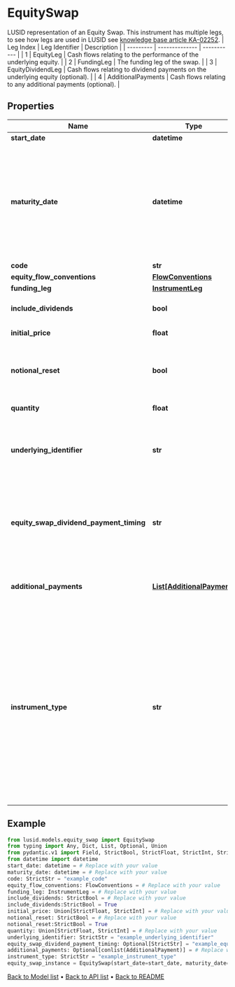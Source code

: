 # EquitySwap

LUSID representation of an Equity Swap.                This instrument has multiple legs, to see how legs are used in LUSID see [knowledge base article KA-02252](https://support.lusid.com/knowledgebase/article/KA-02252).                | Leg Index | Leg Identifier | Description |  | --------- | -------------- | ----------- |  | 1 | EquityLeg | Cash flows relating to the performance of the underlying equity. |  | 2 | FundingLeg | The funding leg of the swap. |  | 3 | EquityDividendLeg | Cash flows relating to dividend payments on the underlying equity (optional). |  | 4 | AdditionalPayments | Cash flows relating to any additional payments (optional). |
## Properties
Name | Type | Description | Notes
------------ | ------------- | ------------- | -------------
**start_date** | **datetime** | The start date of the EquitySwap. | 
**maturity_date** | **datetime** | The final maturity date of the instrument. This means the last date on which the instruments makes a payment of any amount.  For the avoidance of doubt, that is not necessarily prior to its last sensitivity date for the purposes of risk; e.g. instruments such as  Constant Maturity Swaps (CMS) often have sensitivities to rates that may well be observed or set prior to the maturity date, but refer to a termination date beyond it. | 
**code** | **str** | The code of the underlying. | 
**equity_flow_conventions** | [**FlowConventions**](FlowConventions.md) |  | 
**funding_leg** | [**InstrumentLeg**](InstrumentLeg.md) |  | 
**include_dividends** | **bool** | Dividend inclusion flag, if true dividends are included in the equity leg (total return). | 
**initial_price** | **float** | The initial equity price of the Equity Swap. | 
**notional_reset** | **bool** | Notional reset flag, if true the notional of the funding leg is reset at the start of every  coupon to match the value of the equity leg (equity price at start of coupon times quantity). | 
**quantity** | **float** | The quantity or number of shares in the Equity Swap. | 
**underlying_identifier** | **str** | External market codes and identifiers for the EquitySwap, e.g. RIC.    Supported string (enumeration) values are: [LusidInstrumentId, Isin, Sedol, Cusip, ClientInternal, Figi, RIC, QuotePermId, REDCode, BBGId, ICECode]. | 
**equity_swap_dividend_payment_timing** | **str** | Determines how the payment of dividends is handled for the equity swap.  Defaults to paying at the next Equity coupon date.                Supported string (enumeration) values are: [PayAtNextEquityCouponDate, PayAtMaturityOfSwap, PayAtNextFundingLegCouponDate, PayAtPaymentDateOfDividendEvent]. | [optional] 
**additional_payments** | [**List[AdditionalPayment]**](AdditionalPayment.md) | Optional additional payments at a given date e.g. to level off an uneven equity swap.  The dates must be distinct and either all payments are Pay or all payments are Receive. | [optional] 
**instrument_type** | **str** | The available values are: QuotedSecurity, InterestRateSwap, FxForward, Future, ExoticInstrument, FxOption, CreditDefaultSwap, InterestRateSwaption, Bond, EquityOption, FixedLeg, FloatingLeg, BespokeCashFlowsLeg, Unknown, TermDeposit, ContractForDifference, EquitySwap, CashPerpetual, CapFloor, CashSettled, CdsIndex, Basket, FundingLeg, FxSwap, ForwardRateAgreement, SimpleInstrument, Repo, Equity, ExchangeTradedOption, ReferenceInstrument, ComplexBond, InflationLinkedBond, InflationSwap, SimpleCashFlowLoan, TotalReturnSwap, InflationLeg, FundShareClass, FlexibleLoan, UnsettledCash, Cash, MasteredInstrument, LoanFacility, FlexibleDeposit | 
## Example

```python
from lusid.models.equity_swap import EquitySwap
from typing import Any, Dict, List, Optional, Union
from pydantic.v1 import Field, StrictBool, StrictFloat, StrictInt, StrictStr, conlist, constr, validator
from datetime import datetime
start_date: datetime = # Replace with your value
maturity_date: datetime = # Replace with your value
code: StrictStr = "example_code"
equity_flow_conventions: FlowConventions = # Replace with your value
funding_leg: InstrumentLeg = # Replace with your value
include_dividends: StrictBool = # Replace with your value
include_dividends:StrictBool = True
initial_price: Union[StrictFloat, StrictInt] = # Replace with your value
notional_reset: StrictBool = # Replace with your value
notional_reset:StrictBool = True
quantity: Union[StrictFloat, StrictInt] = # Replace with your value
underlying_identifier: StrictStr = "example_underlying_identifier"
equity_swap_dividend_payment_timing: Optional[StrictStr] = "example_equity_swap_dividend_payment_timing"
additional_payments: Optional[conlist(AdditionalPayment)] = # Replace with your value
instrument_type: StrictStr = "example_instrument_type"
equity_swap_instance = EquitySwap(start_date=start_date, maturity_date=maturity_date, code=code, equity_flow_conventions=equity_flow_conventions, funding_leg=funding_leg, include_dividends=include_dividends, initial_price=initial_price, notional_reset=notional_reset, quantity=quantity, underlying_identifier=underlying_identifier, equity_swap_dividend_payment_timing=equity_swap_dividend_payment_timing, additional_payments=additional_payments, instrument_type=instrument_type)

```

[Back to Model list](../README.md#documentation-for-models) &#8226; [Back to API list](../README.md#documentation-for-api-endpoints) &#8226; [Back to README](../README.md)

